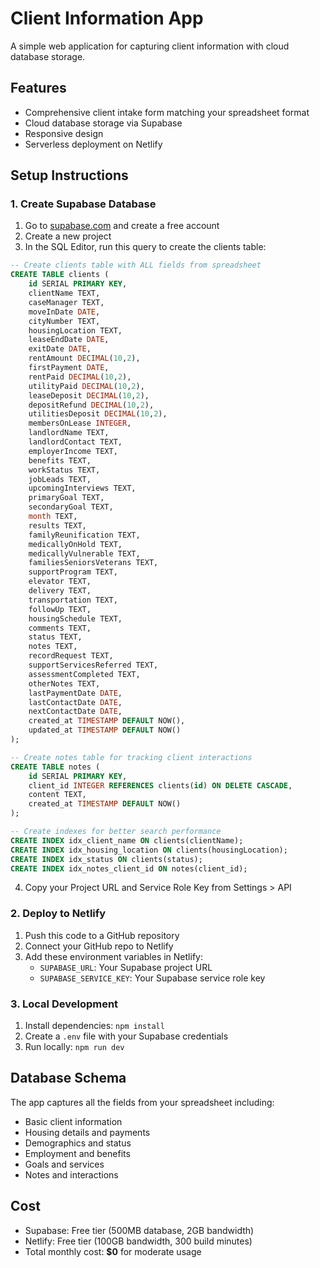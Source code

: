 # Client Information App

A simple web application for capturing client information with cloud database storage.

## Features

- Comprehensive client intake form matching your spreadsheet format
- Cloud database storage via Supabase
- Responsive design
- Serverless deployment on Netlify

## Setup Instructions

### 1. Create Supabase Database

1. Go to [supabase.com](https://supabase.com) and create a free account
2. Create a new project
3. In the SQL Editor, run this query to create the clients table:

```sql
-- Create clients table with ALL fields from spreadsheet
CREATE TABLE clients (
    id SERIAL PRIMARY KEY,
    clientName TEXT,
    caseManager TEXT,
    moveInDate DATE,
    cityNumber TEXT,
    housingLocation TEXT,
    leaseEndDate DATE,
    exitDate DATE,
    rentAmount DECIMAL(10,2),
    firstPayment DATE,
    rentPaid DECIMAL(10,2),
    utilityPaid DECIMAL(10,2),
    leaseDeposit DECIMAL(10,2),
    depositRefund DECIMAL(10,2),
    utilitiesDeposit DECIMAL(10,2),
    membersOnLease INTEGER,
    landlordName TEXT,
    landlordContact TEXT,
    employerIncome TEXT,
    benefits TEXT,
    workStatus TEXT,
    jobLeads TEXT,
    upcomingInterviews TEXT,
    primaryGoal TEXT,
    secondaryGoal TEXT,
    month TEXT,
    results TEXT,
    familyReunification TEXT,
    medicallyOnHold TEXT,
    medicallyVulnerable TEXT,
    familiesSeniorsVeterans TEXT,
    supportProgram TEXT,
    elevator TEXT,
    delivery TEXT,
    transportation TEXT,
    followUp TEXT,
    housingSchedule TEXT,
    comments TEXT,
    status TEXT,
    notes TEXT,
    recordRequest TEXT,
    supportServicesReferred TEXT,
    assessmentCompleted TEXT,
    otherNotes TEXT,
    lastPaymentDate DATE,
    lastContactDate DATE,
    nextContactDate DATE,
    created_at TIMESTAMP DEFAULT NOW(),
    updated_at TIMESTAMP DEFAULT NOW()
);

-- Create notes table for tracking client interactions
CREATE TABLE notes (
    id SERIAL PRIMARY KEY,
    client_id INTEGER REFERENCES clients(id) ON DELETE CASCADE,
    content TEXT,
    created_at TIMESTAMP DEFAULT NOW()
);

-- Create indexes for better search performance
CREATE INDEX idx_client_name ON clients(clientName);
CREATE INDEX idx_housing_location ON clients(housingLocation);
CREATE INDEX idx_status ON clients(status);
CREATE INDEX idx_notes_client_id ON notes(client_id);
```

4. Copy your Project URL and Service Role Key from Settings > API

### 2. Deploy to Netlify

1. Push this code to a GitHub repository
2. Connect your GitHub repo to Netlify
3. Add these environment variables in Netlify:
   - `SUPABASE_URL`: Your Supabase project URL
   - `SUPABASE_SERVICE_KEY`: Your Supabase service role key

### 3. Local Development

1. Install dependencies: `npm install`
2. Create a `.env` file with your Supabase credentials
3. Run locally: `npm run dev`

## Database Schema

The app captures all the fields from your spreadsheet including:
- Basic client information
- Housing details and payments
- Demographics and status
- Employment and benefits
- Goals and services
- Notes and interactions

## Cost

- Supabase: Free tier (500MB database, 2GB bandwidth)
- Netlify: Free tier (100GB bandwidth, 300 build minutes)
- Total monthly cost: **$0** for moderate usage